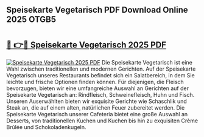 ## Speisekarte Vegetarisch PDF Download Online 2025 OTGB5

# <h2><a href="http://gc7t89b.nevu.top/?p=Speisekarte+Vegetarisch">🔗 👉🔴 Speisekarte Vegetarisch 2025 PDF</a></h2>

[![Speisekarte Vegetarisch 2025 PDF](https://i.imgur.com/dBaPXMq.png)](http://gc7t89b.nevu.top/?p=Speisekarte+Vegetarisch)
Die Speisekarte Vegetarisch ist eine Wahl zwischen traditionellen und modernen Gerichten. Auf der Speisekarte Vegetarisch unseres Restaurants befindet sich ein Salatbereich, in dem Sie leichte und frische Optionen finden können. Für diejenigen, die Fleisch bevorzugen, bieten wir eine umfangreiche Auswahl an Gerichten auf der Speisekarte Vegetarisch an: Rindfleisch, Schweinefleisch, Huhn und Fisch. Unseren Auserwählten bieten wir exquisite Gerichte wie Schaschlik und Steak an, die auf einem alten, natürlichen Feuer zubereitet werden. Die Speisekarte Vegetarisch unserer Cafeteria bietet eine große Auswahl an Desserts, von traditionellen Kuchen und Kuchen bis hin zu exquisiten Crème Brûlée und Schokoladenkugeln.
